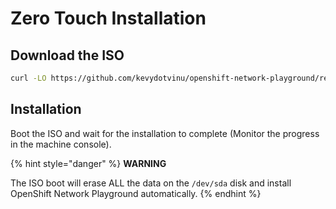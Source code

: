 # Zero Touch Installation

## Download the ISO

```bash
curl -LO https://github.com/kevydotvinu/openshift-network-playground/releases/download/v0.1.0/onp-v0.1.0-x86_64.iso
```

## Installation

Boot the ISO and wait for the installation to complete (Monitor the progress in the machine console).

{% hint style="danger" %}
**WARNING**

The ISO boot will erase ALL the data on the `/dev/sda` disk and install OpenShift Network Playground automatically.
{% endhint %}

